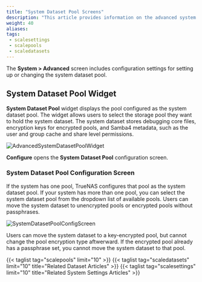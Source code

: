 ```yaml
---
title: "System Dataset Pool Screens"
description: "This article provides information on the advanced system setting **System Dataset Pool** widget and configuration screen settings."
weight: 40
aliases:
tags:
 - scalesettings
 - scalepools
 - scaledatasets
---
```



The **System > Advanced** screen includes configuration settings for setting up or changing the system dataset pool.

## System Dataset Pool Widget
**System Dataset Pool** widget displays the pool configured as the system dataset pool. The widget allows users to select the storage pool they want to hold the system dataset. 
The system dataset stores debugging core files, encryption keys for encrypted pools, and Samba4 metadata, such as the user and group cache and share level permissions.

![AdvancedSystemDatasetPoolWidget](/images/SCALE/22.02/AdvancedSystemDatasetPoolWidget.png "SCALE Advanced System Dataset Pool Widget") 

**Configure** opens the **System Dataset Pool** configuration screen.

### System Dataset Pool Configuration Screen
If the system has one pool, TrueNAS configures that pool as the system dataset pool. If your system has more than one pool, you can select the system dataset pool from the dropdown list of available pools. Users can move the system dataset to unencrypted pools or encrypted pools without passphrases.

![SystemDatasetPoolConfigScreen](/images/SCALE/22.02/SystemDatasetPoolConfigScreen.png "SCALE Advanced Settings System Dataset Pool Screen") 

Users can move the system dataset to a key-encrypted pool, but cannot change the pool encryption type aftwerward. If the encrypted pool already has a passphrase set, you cannot move the system dataset to that pool.

{{< taglist tag="scalepools" limit="10" >}}
{{< taglist tag="scaledatasets" limit="10" title="Related Dataset Articles" >}}
{{< taglist tag="scalesettings" limit="10" title="Related System Settings Articles" >}}
